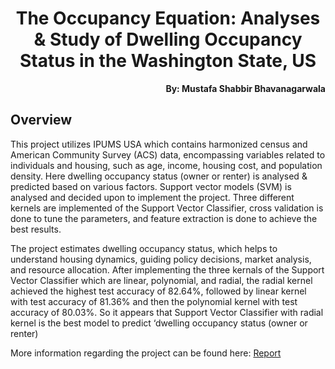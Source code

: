 <h1 align="center">The Occupancy Equation: Analyses & Study of Dwelling Occupancy Status in the Washington State, US</h1>

<p align="right"><b>By: Mustafa Shabbir Bhavanagarwala</b></p>

## Overview
<p>This project utilizes IPUMS USA which contains harmonized census and American Community Survey (ACS) 
data, encompassing variables related to individuals and housing, such as age, income, 
housing cost, and population density. Here dwelling occupancy status (owner or renter) 
is analysed & predicted based on various factors. Support vector models (SVM) is analysed and decided upon to implement the project. Three different kernels are implemented of the 
Support Vector Classifier, cross validation is done to tune the parameters, and feature 
extraction is done to achieve the best results. </p>

<p>The project estimates dwelling occupancy 
status, which helps to understand housing dynamics, guiding policy decisions, market 
analysis, and resource allocation. After implementing the three kernals of the Support 
Vector Classifier which are linear, polynomial, and radial, the radial kernel achieved the 
highest test accuracy of 82.64%, followed by linear kernel with test accuracy of 81.36% 
and then the polynomial kernel with test accuracy of 80.03%. So it appears that Support 
Vector Classifier with radial kernel is the best model to predict ‘dwelling occupancy status 
(owner or renter)</p>


<p>

More information regarding the project can be found here: [Report](Report.pdf)

</p>

